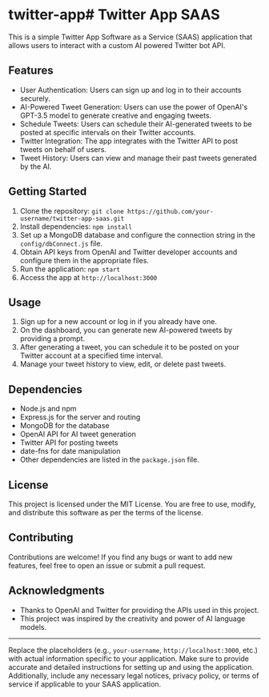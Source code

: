 # twitter-app# Twitter App SAAS

This is a simple Twitter App Software as a Service (SAAS) application that allows users to interact with a custom AI powered Twitter bot API.

## Features

- User Authentication: Users can sign up and log in to their accounts securely.
- AI-Powered Tweet Generation: Users can use the power of OpenAI's GPT-3.5 model to generate creative and engaging tweets.
- Schedule Tweets: Users can schedule their AI-generated tweets to be posted at specific intervals on their Twitter accounts.
- Twitter Integration: The app integrates with the Twitter API to post tweets on behalf of users.
- Tweet History: Users can view and manage their past tweets generated by the AI.

## Getting Started

1. Clone the repository: `git clone https://github.com/your-username/twitter-app-saas.git`
2. Install dependencies: `npm install`
3. Set up a MongoDB database and configure the connection string in the `config/dbConnect.js` file.
4. Obtain API keys from OpenAI and Twitter developer accounts and configure them in the appropriate files.
5. Run the application: `npm start`
6. Access the app at `http://localhost:3000`

## Usage

1. Sign up for a new account or log in if you already have one.
2. On the dashboard, you can generate new AI-powered tweets by providing a prompt.
3. After generating a tweet, you can schedule it to be posted on your Twitter account at a specified time interval.
4. Manage your tweet history to view, edit, or delete past tweets.

## Dependencies

- Node.js and npm
- Express.js for the server and routing
- MongoDB for the database
- OpenAI API for AI tweet generation
- Twitter API for posting tweets
- date-fns for date manipulation
- Other dependencies are listed in the `package.json` file.

## License

This project is licensed under the MIT License. You are free to use, modify, and distribute this software as per the terms of the license.

## Contributing

Contributions are welcome! If you find any bugs or want to add new features, feel free to open an issue or submit a pull request.

## Acknowledgments

- Thanks to OpenAI and Twitter for providing the APIs used in this project.
- This project was inspired by the creativity and power of AI language models.

---

Replace the placeholders (e.g., `your-username`, `http://localhost:3000`, etc.) with actual information specific to your application. Make sure to provide accurate and detailed instructions for setting up and using the application. Additionally, include any necessary legal notices, privacy policy, or terms of service if applicable to your SAAS application.
